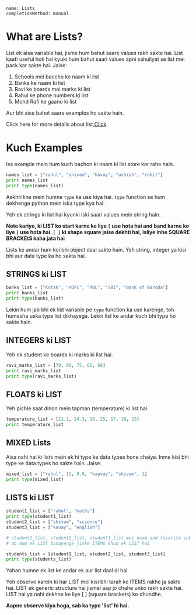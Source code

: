 ```ngMeta
name: Lists
completionMethod: manual
```

# What are Lists?

List ek aisa variable hai, jisme hum bahut saare values rakh sakte hai. List kaafi useful hoti hai kyuki hum bahut saari values apni sahuliyat se list mei pack kar sakte hai. Jaise:

1. Schools mei baccho ke naam ki list
2. Banks ke naam ki list
3. Ravi ke boards mei marks ki list
4. Rahul ke phone numbers ki list
5. Mohd Rafi ke gaano ki list

Aur bhi aise bahot saare examples ho sakte hain.

<span>Click here for more details about list</span><a href="http://automatetheboringstuff.com/chapter4/"> Click</a>

# Kuch Examples

Iss example mein hum kuch bachon ki naam ki list store kar rahe hain.

```python
names_list = ["rahul", "shivam", "kavay", "ashish", "rohit"]
print names_list
print type(names_list)
```

Aakhri line mein humne `type` ka use kiya hai. `type` function se hum dekhenge python mein iska type kya hai.

Yeh ek strings ki list hai kyunki iski saari values mein string hain.

**Note kariye, ki LIST ko start karne ke liye `[` use hota hai and band karne ke liye `]` use hota hai. `[ ]` ki shape square jaise dekhti hai, isliye inhe SQUARE BRACKEtS kaha jata hai**

Lists ke andar hum koi bhi object daal sakte hain. Yeh string, integer ya kisi bhi aur data type ka ho sakta hai.

## STRINGS ki LIST

```python
banks_list = ["Kotak", "HDFC", "RBL", "SBI", "Bank of Baroda"]
print banks_list
print type(banks_list)
```

Lekin hum jab bhi ek list variable pe `type` function ka use karenge, toh humesha uska type list dikhayega. Lekin list ke andar kuch bhi type ho sakte hain.

## INTEGERS ki LIST

Yeh ek student ke boards ki marks ki list hai.

```python
ravi_marks_list = [70, 80, 75, 65, 68]
print ravi_marks_list   
print type(ravi_marks_list)
```

## FLOATS ki LIST

Yeh pichle saat dinon mein tapman (temperature) ki list hai.

```python
temperature_list = [21.1, 24.3, 19, 25, 17, 18, 23]
print temperature_list
```

## MIXED Lists

Aisa nahi hai ki lists mein ek hi type ke data types hone chaiye. Inme kisi bhi type ke data types ho sakte hain. Jaise:

```python
mixed_list = ["rahul", 12, 9.0, "kaavay", "shivam", 1]
print type(mixed_list)
```

## LISTS ki LIST

```python
student1_list = ["rahul", "maths"]
print type(student1_list)
student2_list = ["shivam", "science"]
student3_list = ["kavay", "english"]

# student1_list, student2_list, student3_list mei naam and favorite subject hai
# ab hum ek LIST banayenge jiske ITEMS khud ek LIST hai

students_list = [student1_list, student2_list, student3_list]
print type(students_list)
```

Yahan humne ek list ke andar ek aur list daal di hai.

Yeh observe karein ki har LIST mei kisi bhi tarah ke ITEMS rakhe ja sakte hai. LIST ek generic structure hai jismei aap jo chahe unko rakh sakte hai. LIST hai ya nahi dekhne ke liye [ ] (square brackets) ko dhundhe. 

**Aapne observe kiya hoga, sab ka type 'list' hi hai.**